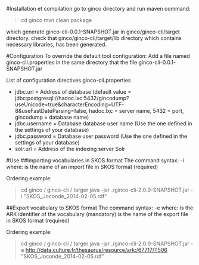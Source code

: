 #Installation et compilation
 go to ginco directory and run maven command:
> cd ginco
> mvn clean package

which generate ginco-cli-0.0.1-SNAPSHOT.jar in ginco/ginco-cli/target directory.
check that ginco/ginco-cli/target/lib directory which contains necessary libraries, has been generated.

#Configuration
To override the default tool configuration: Add a file named ginco-cli.properties in the same
directory that the file ginco-cli-0.0.1-SNAPSHOT.jar

List of configuration directives ginco-cli.properties

* jdbc.url = Address of database (default value = jdbc:postgresql://hadoc.lxc:5432/gincodump?useUnicode=true&amp;characterEncoding=UTF-8&amp;useFastDateParsing=false, hadoc.lxc = server
name, 5432 = port, gincodump = database name)
* jdbc.username = Database database user name (Use the one defined in the settings of your database)
* jdbc.password = Database user password (Use the one defined in the settings of your database)
* solr.url = Address of the indexing server Solr

#Use
##Importing vocabularies in SKOS format
The command syntax: -i <inputFile> where:
<inputFile> is the name of an import file in SKOS format (required)

Ordering example:
> cd ginco / ginco-cli / targer
> java -jar ./ginco-cli-2.0.9-SNAPSHOT.jar -i "SKOS_Joconde_2014-02-05.rdf"

##Export vocabulary to SKOS format
The command syntax: -e <thesaurusid> <outputFile> where:
<thesaurusid> is the ARK identifier of the vocabulary (mandatory)
<outputFile> is the name of the export file in SKOS format (required)

Ordering example:
> cd ginco / ginco-cli / targer
> java -jar ./ginco-cli-2.0.9-SNAPSHOT.jar -e http://data.culture.fr/thesaurus/resource/ark:/67717/T506 "SKOS_Joconde_2014-02-05.rdf"

